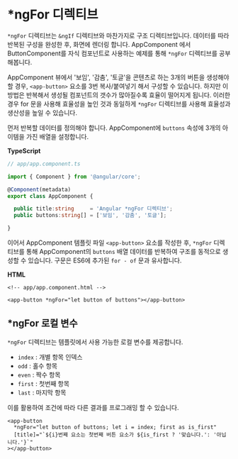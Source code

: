 # \*ngFor 디렉티브

`*ngFor` 디렉티브는 `&ngIf` 디렉티브와 마찬가지로 구조 디렉티브입니다. 데이터를 따라 반복된 구성을 완성한 후, 화면에 렌더링 합니다. AppComponent 에서 ButtonComponent를 자식 컴포넌트로 사용하는 예제를 통해 `*ngFor` 디렉티브를 공부해봅니다.

AppComponent 뷰에서 '보임', '감춤', '토글'을 콘텐츠로 하는 3개의 버튼을 생성해야 할 경우, `<app-button>` 요소를 3번 복사/붙여넣기 해서 구성할 수 있습니다. 하지만 이 방법은 반복해서 생성될 컴포넌트의 갯수가 많아질수록 효율이 떨어지게 됩니다. 이러한 경우 for 문을 사용해 효율성을 높인 것과 동일하게 `*ngFor` 디렉티브를 사용해 효율성과 생산성을 높일 수 있습니다.

먼저 반복할 데이터를 정의해야 합니다. AppComponent에 `buttons` 속성에 3개의 아이템을 가진 배열을 설정합니다.

**TypeScript**

```typescript
// app/app.component.ts

import { Component } from '@angular/core';

@Component(metadata)
export class AppComponent {

  public title:string     = 'Angular *ngFor 디렉티브';
  public buttons:string[] = ['보임', '감춤', '토글'];

}
```

이어서 AppComponent 템플릿 파일 `<app-button>` 요소를 작성한 후, `*ngFor` 디렉티브를 통해 AppComponent의 `buttons` 배열 데이터를 반복하여 구조를 동적으로 생성할 수 있습니다. 구문은 ES6에 추가된 `for - of` 문과 유사합니다.

**HTML**

```markup
<!-- app/app.component.html -->

<app-button *ngFor="let button of buttons"></app-button>
```

## \*ngFor 로컬 변수

`*ngFor` 디렉티브는 템플릿에서 사용 가능한 로컬 변수를 제공합니다.

* `index` : 개별 항목 인덱스
* `odd` : 홀수 항목
* `even` : 짝수 항목
* `first` : 첫번째 항목
* `last` : 마지막 항목

이를 활용하여 조건에 따라 다른 결과를 프로그래밍 할 수 있습니다.

```markup
<app-button
  *ngFor="let button of buttons; let i = index; first as is_first"
  [title]="`${i}번째 요소는 첫번째 버튼 요소가 ${is_first ? '맞습니다.': '아닙니다.'}`"
></app-button>
```

